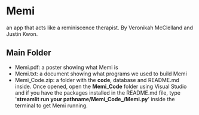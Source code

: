 # Memi
an app that acts like a reminiscence therapist. By Veronikah McClelland and Justin Kwon.

## Main Folder
- Memi.pdf: a poster showing what Memi is
- Memi.txt: a document showing what programs we used to build Memi
- Memi_Code.zip: a folder with the **code**, database and README.md inside. Once opened, open the **Memi_Code** folder using Visual Studio and if you have the packages installed in the README.md file, type '**streamlit run your pathname/Memi_Code_/Memi.py**' inside the terminal to get Memi running.
